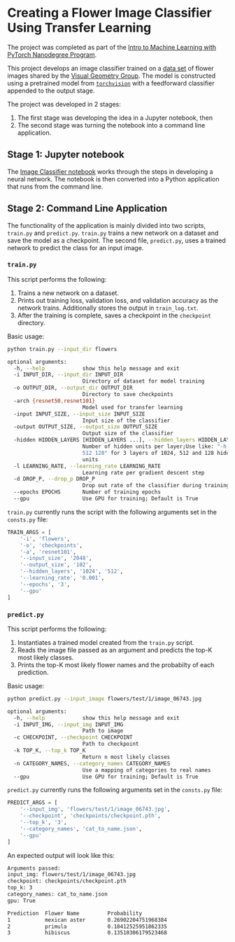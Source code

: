 # Creating a Flower Image Classifier Using Transfer Learning

The project was completed as part of the [Intro to Machine Learning with PyTorch Nanodegree Program](https://www.udacity.com/course/intro-to-machine-learning-nanodegree--nd229).

This project develops an image classifier trained on a [data set](http://www.robots.ox.ac.uk/~vgg/data/flowers/102/index.html) of flower images shared by the [Visual Geometry Group](http://www.robots.ox.ac.uk/~vgg/).  The model is constructed using a pretrained model from [`torchvision`](https://pytorch.org/docs/stable/torchvision/models.html) with a feedforward classifier appended to the output stage.

The project was developed in 2 stages:
1. The first stage was developing the idea in a Jupyter notebook, then
2. The second stage was turning the notebook into a command line application.

## Stage 1: Jupyter notebook

The [Image Classifier notebook](notebook/image_classifier.ipynb) works through the steps in developing a neural network.  The notebook is then converted into a Python application that runs from the command line.

## Stage 2: Command Line Application

The functionality of the application is mainly divided into two scripts, `train.py` and `predict.py`.  `train.py` trains a new network on a dataset and save the model as a checkpoint.  The second file, `predict.py`, uses a trained network to predict the class for an input image.

### `train.py`

This script performs the following:

1. Trains a new network on a dataset.
2. Prints out training loss, validation loss, and validation accuracy as the network trains.  Additionally stores the output in `train_log.txt`.
3. After the training is complete, saves a checkpoint in the `checkpoint` directory.

Basic usage:

```bash
python train.py --input_dir flowers

optional arguments:
  -h, --help            show this help message and exit
  -i INPUT_DIR, --input_dir INPUT_DIR
                        Directory of dataset for model training
  -o OUTPUT_DIR, --output_dir OUTPUT_DIR
                        Directory to save checkpoints
  -arch {resnet50,resnet101}
                        Model used for transfer learning
  -input INPUT_SIZE, --input_size INPUT_SIZE
                        Input size of the classifier
  -output OUTPUT_SIZE, --output_size OUTPUT_SIZE
                        Output size of the classifier
  -hidden HIDDEN_LAYERS [HIDDEN_LAYERS ...], --hidden_layers HIDDEN_LAYERS [HIDDEN_LAYERS ...]
                        Number of hidden units per layer;Use like: "-h 1024
                        512 128" for 3 layers of 1024, 512 and 128 hidden
                        units
  -l LEARNING_RATE, --learning_rate LEARNING_RATE
                        Learning rate per gradient descent step
  -d DROP_P, --drop_p DROP_P
                        Drop out rate of the classifier during training
  --epochs EPOCHS       Number of training epochs
  --gpu                 Use GPU for training; Default is True
```

`train.py` currently runs the script with the following arguments set in the `consts.py` file:

```python
TRAIN_ARGS = [
    '-i', 'flowers',
    '-o', 'checkpoints',
    '-a', 'resnet101',
    '--input_size', '2048',
    '--output_size', '102',
    '--hidden_layers', '1024', '512',
    '--learning_rate', '0.001',
    '--epochs', '3',
    '--gpu'
]
```

### `predict.py`

This script performs the following:

1. Instantiates a trained model created from the `train.py` script.
2. Reads the image file passed as an argument and predicts the top-K most likely classes.
3. Prints the top-K most likely flower names and the probabilty of each prediction.

Basic usage:

```bash
python predict.py --input_image flowers/test/1/image_06743.jpg

optional arguments:
  -h, --help            show this help message and exit
  -i INPUT_IMG, --input_img INPUT_IMG
                        Path to image
  -c CHECKPOINT, --checkpoint CHECKPOINT
                        Path to checkpoint
  -k TOP_K, --top_k TOP_K
                        Return n most likely classes
  -n CATEGORY_NAMES, --category_names CATEGORY_NAMES
                        Use a mapping of categories to real names
  --gpu                 Use GPU for training; Default is True
```

`predict.py` currently runs the following arguments set in the `consts.py` file:

```python
PREDICT_ARGS = [
    '--input_img', 'flowers/test/1/image_06743.jpg',
    '--checkpoint', 'checkpoints/checkpoint.pth',
    '--top_k', '3',
    '--category_names', 'cat_to_name.json',
    '--gpu'
]
```

An expected output will look like this:

```bash
Arguments passed:
input_img: flowers/test/1/image_06743.jpg
checkpoint: checkpoints/checkpoint.pth
top_k: 3
category_names: cat_to_name.json
gpu: True

Prediction  Flower Name         Probability
1           mexican aster       0.26902204751968384
2           primula             0.18412525951862335
3           hibiscus            0.13510306179523468
```
